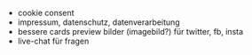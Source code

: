 - cookie consent
- impressum, datenschutz, datenverarbeitung
- bessere cards preview bilder (imagebild?) für twitter, fb, insta
- live-chat für fragen